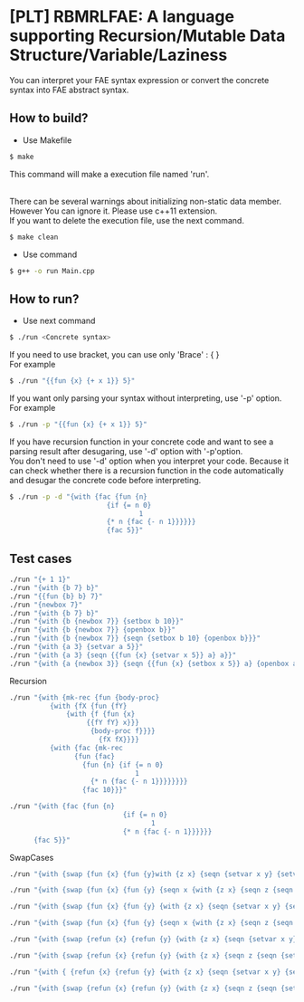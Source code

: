# [PLT] RBMRLFAE: A language supporting Recursion/Mutable Data Structure/Variable/Laziness

You can interpret your FAE syntax expression or convert the concrete syntax into FAE abstract syntax.

## How to build?
- Use Makefile
```bash
$ make
```
This command will make a execution file named 'run'.

<br>
There can be several warnings about initializing non-static data member. However You can ignore it.
Please use c++11 extension.

<br>
If you want to delete the execution file, use the next command.

```bash
$ make clean
```

- Use command

```bash
$ g++ -o run Main.cpp
```

## How to run?
- Use next command

```bash
$ ./run <Concrete syntax>
```
If you need to use bracket, you can use only 'Brace' : { }<br>
For example
```bash
$ ./run "{{fun {x} {+ x 1}} 5}"
```

If you want only parsing your syntax without interpreting, use '-p' option.
<br>
For example

```bash
$ ./run -p "{{fun {x} {+ x 1}} 5}"
```
If you have recursion function in your concrete code and want to see a parsing result after desugaring, use '-d' option with '-p'option.<br>
You don't need to use '-d' option when you interpret your code. Because it can check whether there is a recursion function in the code automatically and desugar the concrete code before interpreting.<br>
```bash
$ ./run -p -d "{with {fac {fun {n}
                        {if {= n 0}
                                1
                        {* n {fac {- n 1}}}}}}
                        {fac 5}}"
```


## Test cases
```bash
./run "{+ 1 1}"
./run "{with {b 7} b}"
./run "{{fun {b} b} 7}"
./run "{newbox 7}"
./run "{with {b 7} b}"
./run "{with {b {newbox 7}} {setbox b 10}}"
./run "{with {b {newbox 7}} {openbox b}}"
./run "{with {b {newbox 7}} {seqn {setbox b 10} {openbox b}}}"
./run "{with {a 3} {setvar a 5}}"
./run "{with {a 3} {seqn {{fun {x} {setvar x 5}} a} a}}"
./run "{with {a {newbox 3}} {seqn {{fun {x} {setbox x 5}} a} {openbox a}}}"
```
Recursion
```bash
./run "{with {mk-rec {fun {body-proc}
          {with {fX {fun {fY}
              {with {f {fun {x}
                   {{fY fY} x}}}
                    {body-proc f}}}}
                      {fX fX}}}}
          {with {fac {mk-rec
                {fun {fac}
                  {fun {n} {if {= n 0}
                               1
                    {* n {fac {- n 1}}}}}}}}
                  {fac 10}}}"

./run "{with {fac {fun {n}
                            {if {= n 0}
                                   1
                            {* n {fac {- n 1}}}}}}
      {fac 5}}"
```

SwapCases
```bash
./run "{with {swap {fun {x} {fun {y}with {z x} {seqn {setvar x y} {setvar y z}}}}}} {with {a 10} {with {b 20} {seqn {{swap a} b} a}}}} (mtSub) (mtSto)"

./run "{with {swap {fun {x} {fun {y} {seqn x {with {z x} {seqn z {seqn {setvar x y} {setvar y z}}}}}}}} {with {a 10} {with {b 20} {seqn {{swap a} b} a}}}} (mtSub) (mtSto)"

./run "{with {swap {fun {x} {fun {y} {with {z x} {seqn {setvar x y} {setvar y z}}}}}} {with {a 10} {with {b 20} {seqn {{swap a} b} b}}}} (mtSub) (mtSto)"

./run "{with {swap {fun {x} {fun {y} {seqn x {with {z x} {seqn z {seqn {setvar x y} {setvar y z}}}}}}}} {with {a 10} {with {b 20} {seqn {{swap a} b} b}}}} (mtSub) (mtSto)"

./run "{with {swap {refun {x} {refun {y} {with {z x} {seqn {setvar x y} {setvar y z}}}}}} {with {a 10} {with {b 20} {seqn {{swap a} b} a}}}} (mtSub) (mtSto)"

./run "{with {swap {refun {x} {refun {y} {with {z x} {seqn z {seqn {setvar x y} {setvar y z}}}}}}} {with {a 10} {with {b 20} {seqn {{swap a} b} a}}}} (mtSub) (mtSto)"

./run "{with { {refun {x} {refun {y} {with {z x} {seqn {setvar x y} {setvar y z}}}}}} {with {a 10} {with {b 20} {seqn {{swap a} b} b}}}} (mtSub) (mtSto)"

./run "{with {swap {refun {x} {refun {y} {with {z x} {seqn z {seqn {setvar x y} {setvar y z}}}}}}} {with {a 10} {with {b 20} {seqn {{swap a} b} b}}}} (mtSub) (mtSto)"
```